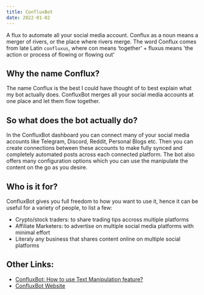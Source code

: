 ```yaml
---
title: ConfluxBot
date: 2022-01-02
---
```


A flux to automate all your social media account.
Conflux as a noun means a merger of rivers, or the place where rivers merge.
The word Conflux comes from late Latin `confluxus`, where con means ‘together’ + fluxus means 'the action or process of flowing or flowing out'

## Why the name Conflux?
The name Conflux is the best I could have thought of to best explain what my bot actually does. ConfluxBot merges all your social media accounts at one place and let them flow together.

## So what does the bot actually do?
In the ConfluxBot dashboard you can connect many of your social media accounts like Telegram, Discord, Reddit, Personal Blogs etc.
Then you can create connections between these accounts to make fully synced and completely automated posts across each connected platform.
The bot also offers many configuration options which you can use the manipulate the content on the go as you desire.

## Who is it for?
ConfluxBot gives you full freedom to how you want to use it, hence it can be useful for a variety of people, to list a few:
- Crypto/stock traders: to share trading tips accross multiple platforms
- Affiliate Marketers: to advertise on multiple social media platforms with minimal effort
- Literaly any business that shares content online on multiple social platforms


## Other Links:
- [ConfluxBot: How to use Text Manipulation feature?](https://medium.com/@ak4zh/confluxbot-how-to-use-text-manipulation-feature-63b24fb9a93e)
- [ConfluxBot Website](https://confluxbot.com)